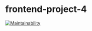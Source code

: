 # frontend-project-4
[![Maintainability](https://api.codeclimate.com/v1/badges/549a7259209660b92275/maintainability)](https://codeclimate.com/github/AndreyPiganov/frontend-project-4/maintainability)